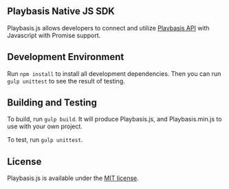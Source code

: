 ## Playbasis Native JS SDK

Playbasis.js allows developers to connect and utilize [Playbasis API](http://doc.playbasis.com/pbapp) with Javascript with Promise support.

## Development Environment

Run `npm install` to install all development dependencies.
Then you can run `gulp unittest` to see the result of testing.

## Building and Testing

To build, run `gulp build`.
It will produce Playbasis.js, and Playbasis.min.js to use with your own project.

To test, run `gulp unittest`.

## License

Playbasis.js is available under the [MIT license](https://github.com/playbasis/native-sdk-js/blob/master/LICENSE.md).
